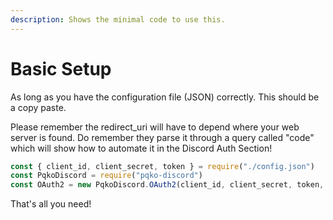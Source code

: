 ```yaml
---
description: Shows the minimal code to use this.
---
```


# Basic Setup

As long as you have the configuration file (JSON) correctly. This should be a copy paste.

Please remember the redirect\_uri will have to depend where your web server is found. Do remember they parse it through a query called "code" which will show how to automate it in the Discord Auth Section!

```javascript
const { client_id, client_secret, token } = require("./config.json")
const PqkoDiscord = require("pqko-discord")
const OAuth2 = new PqkoDiscord.OAuth2(client_id, client_secret, token, redirect_url)
```

That's all you need!
